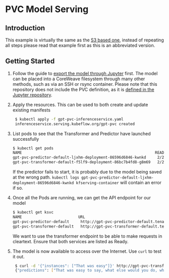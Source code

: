 # PVC Model Serving

## Introduction

This example is virtually the same as the [S3 based one](../../../../compass/examples/gpt-2/service-s3.md), instead of repeating all steps please read that example first as this is an abbreviated version.

## Getting Started

1. Follow the guide to [export the model through Jupyter](jupyter-pvc.md) first. The model can be placed into a CoreWeave filesystem through many other methods, such as via an SSH or rsync container. Please note that this repository does not include the PVC definition, as it is [defined in the Jupyter repository](https://github.com/coreweave/kubernetes-cloud/tree/ed7ecb3d5786e960506bc20bb1e2d044ad914555/online-inference/gpt-2/jupyter-pvc/model-storage-pvc.yaml).
2.  Apply the resources. This can be used to both create and update existing manifests

    ```bash
     $ kubectl apply -f gpt-pvc-inferenceservice.yaml
     inferenceservice.serving.kubeflow.org/gpt-pvc created
    ```
3.  List pods to see that the Transformer and Predictor have launched successfully

    ```bash
    $ kubectl get pods
    NAME                                                           READY   STATUS    RESTARTS   AGE
    gpt-pvc-predictor-default-ljxhm-deployment-86596d6846-kwnkd     2/2     Running   0          34s
    gpt-pvc-transformer-default-f5lf9-deployment-86bc7b4fd8-g8m69   2/2     Running   0          34s
    ```

    If the predictor fails to start, it is probably due to the model being saved at the wrong path. `kubectl logs gpt-pvc-predictor-default-ljxhm-deployment-86596d6846-kwnkd kfserving-container` will contain an error if so.
4.  Once all the Pods are running, we can get the API endpoint for our model

    ```bash
    $ kubectl get ksvc
    NAME                         URL                                                                       LATESTCREATED                      LATESTREADY                        READY   REASON
    gpt-pvc-predictor-default     http://gpt-pvc-predictor-default.tenant-test.knative.chi.coreweave.com     gpt-pvc-predictor-default-ljxhm     gpt-pvc-predictor-default-ljxhm     True
    gpt-pvc-transformer-default   http://gpt-pvc-transformer-default.tenant-test.knative.chi.coreweave.com   gpt-pvc-transformer-default-f5lf9   gpt-pvc-transformer-default-f5lf9   True
    ```

    We want to use the transformer endpoint to be able to make requests in cleartext. Ensure that both services are listed as Ready.
5.  The model is now available to access over the Internet. Use `curl` to test it out.

    ```bash
     $ curl -d '{"instances": ["That was easy"]}' http://gpt-pvc-transformer-default.tenant-test.knative.chi.coreweave.com/v1/models/gpt-pvc:predict
     {"predictions": ["That was easy to say, what else would you do, what would you do, would you say to your daughter and say to her, 'Where is the work you're doing, where is the work you're working on, and how are you doing it?' and she was like, 'I'm not going to be here, I can't do it!' and she became, you know, frustrated. And I think there's a different type of anxiety. There's this self-pity that comes in, and that's also why they call their child a 'brilliant' child.\n\nShe was always saying that when she was a little girl, there was something really important to do. But she really doesn't go. She knows that whatever she does, when she's ready, she's going to go into any school or program and that she's going to do. And she really needs to do that, because it's just so much more exciting to her now.\n\nIt made her less able to put her mind at the 'solution' to her child's difficulties \u2013 even as she had more opportunities than I or anyone could ever do, and at a time when we were trying a lot of things to find the balance in the world. And I"]}
    ```
